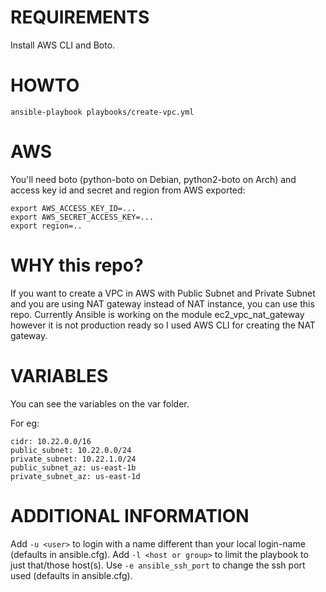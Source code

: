 REQUIREMENTS
===========

Install AWS CLI and Boto.

HOWTO
=====

    ansible-playbook playbooks/create-vpc.yml 

AWS
===

You'll need boto (python-boto on Debian, python2-boto on Arch) and access key id and secret and region from AWS exported:

    export AWS_ACCESS_KEY_ID=...
    export AWS_SECRET_ACCESS_KEY=...
    export region=..

WHY this repo?
=============
If you want to create a VPC in AWS with Public Subnet and Private Subnet and you are using NAT gateway instead of NAT instance, you can use this repo. Currently Ansible is working on the module ec2_vpc_nat_gateway however it is not production ready so I used AWS CLI for creating the NAT gateway.

VARIABLES
=========

You can see the variables on the var folder.

For eg:

``` 
cidr: 10.22.0.0/16
public_subnet: 10.22.0.0/24
private_subnet: 10.22.1.0/24
public_subnet_az: us-east-1b
private_subnet_az: us-east-1d
```

ADDITIONAL INFORMATION
======================
Add `-u <user>` to login with a name different than your local login-name (defaults in ansible.cfg).
Add `-l <host or group>` to limit the playbook to just that/those host(s).
Use `-e ansible_ssh_port` to change the ssh port used (defaults in ansible.cfg).


